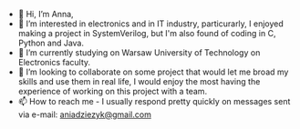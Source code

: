 - 👋 Hi, I’m Anna,
- 👀 I’m interested in electronics and in IT industry, particurarly, I enjoyed making a project in SystemVerilog, but I'm also found of coding in C, Python and Java.
- 🌱 I’m currently studying on Warsaw University of Technology on Electronics faculty.
- 💞️ I’m looking to collaborate on some project that would let me broad my skills and use them in real life, I would enjoy the most having the experience of working on this project with a team. 
- 📫 How to reach me - I usually respond pretty quickly on messages sent via e-mail: aniadziezyk@gmail.com

<!---
Danna112002/Danna112002 is a ✨ special ✨ repository because its `README.md` (this file) appears on your GitHub profile.
You can click the Preview link to take a look at your changes.
--->
